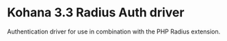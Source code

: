 Kohana 3.3 Radius Auth driver
=================

Authentication driver for use in combination with the PHP Radius extension. 